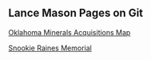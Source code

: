 ## Lance Mason Pages on Git

[Oklahoma Minerals Acquisitions Map](OKMap.html)

[Snookie Raines Memorial](Snookie_Raines_Memorial.pdf)

